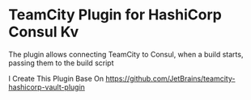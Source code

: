 # TeamCity Plugin for HashiCorp Consul Kv

The plugin allows connecting TeamCity to Consul, when a build starts, passing them to the build script

I Create This Plugin Base On https://github.com/JetBrains/teamcity-hashicorp-vault-plugin

